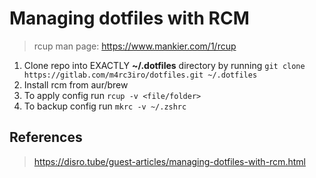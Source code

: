 # Managing dotfiles with RCM 

> rcup man page: https://www.mankier.com/1/rcup

1. Clone repo into EXACTLY **~/.dotfiles** directory by running `git clone https://gitlab.com/m4rc3iro/dotfiles.git ~/.dotfiles`
1. Install rcm from aur/brew
1. To apply config run `rcup -v <file/folder>`
1. To backup config run `mkrc -v ~/.zshrc`

## References
> https://disro.tube/guest-articles/managing-dotfiles-with-rcm.html
